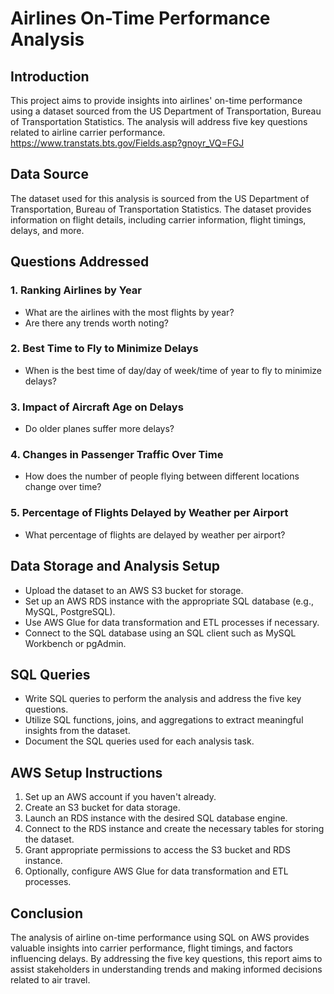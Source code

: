 # Airlines On-Time Performance Analysis

## Introduction

This project aims to provide insights into airlines' on-time performance using a dataset sourced from the US Department of Transportation, Bureau of Transportation Statistics. The analysis will address five key questions related to airline carrier performance. https://www.transtats.bts.gov/Fields.asp?gnoyr_VQ=FGJ 

## Data Source

The dataset used for this analysis is sourced from the US Department of Transportation, Bureau of Transportation Statistics. The dataset provides information on flight details, including carrier information, flight timings, delays, and more.

## Questions Addressed

### 1. Ranking Airlines by Year

- What are the airlines with the most flights by year?
- Are there any trends worth noting?

### 2. Best Time to Fly to Minimize Delays

- When is the best time of day/day of week/time of year to fly to minimize delays?

### 3. Impact of Aircraft Age on Delays

- Do older planes suffer more delays?

### 4. Changes in Passenger Traffic Over Time

- How does the number of people flying between different locations change over time?

### 5. Percentage of Flights Delayed by Weather per Airport

- What percentage of flights are delayed by weather per airport?

## Data Storage and Analysis Setup

- Upload the dataset to an AWS S3 bucket for storage.
- Set up an AWS RDS instance with the appropriate SQL database (e.g., MySQL, PostgreSQL).
- Use AWS Glue for data transformation and ETL processes if necessary.
- Connect to the SQL database using an SQL client such as MySQL Workbench or pgAdmin.

## SQL Queries

- Write SQL queries to perform the analysis and address the five key questions.
- Utilize SQL functions, joins, and aggregations to extract meaningful insights from the dataset.
- Document the SQL queries used for each analysis task.

## AWS Setup Instructions

1. Set up an AWS account if you haven't already.
2. Create an S3 bucket for data storage.
3. Launch an RDS instance with the desired SQL database engine.
4. Connect to the RDS instance and create the necessary tables for storing the dataset.
5. Grant appropriate permissions to access the S3 bucket and RDS instance.
6. Optionally, configure AWS Glue for data transformation and ETL processes.

## Conclusion

The analysis of airline on-time performance using SQL on AWS provides valuable insights into carrier performance, flight timings, and factors influencing delays. By addressing the five key questions, this report aims to assist stakeholders in understanding trends and making informed decisions related to air travel.

